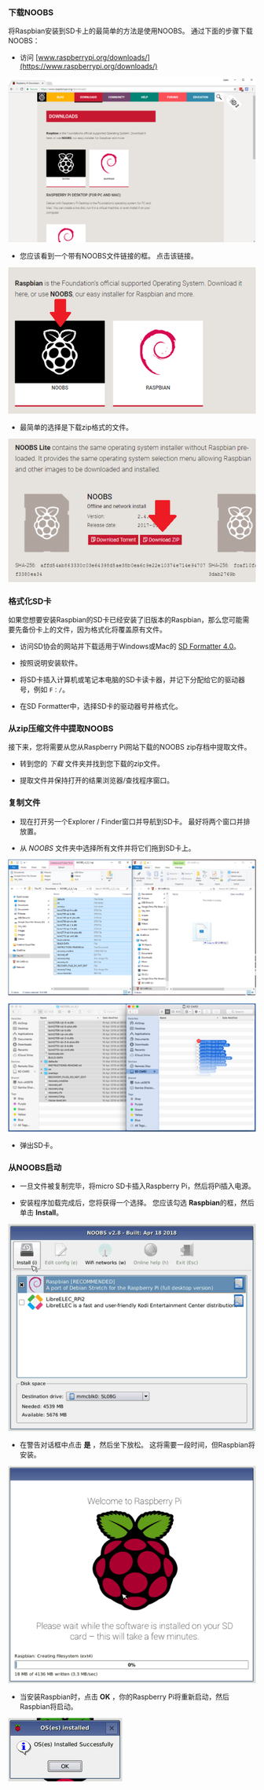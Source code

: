 ### 下载NOOBS

将Raspbian安装到SD卡上的最简单的方法是使用NOOBS。 通过下面的步骤下载NOOBS：

+ 访问 [www.raspberrypi.org/downloads/](https://www.raspberrypi.org/downloads/)

![下载页面](images/downloads-page.png)

+ 您应该看到一个带有NOOBS文件链接的框。 点击该链接。

![点击NOOBS](images/click-noobs.png)

+ 最简单的选择是下载zip格式的文件。

![下载zip](images/download-zip.png)

### 格式化SD卡

如果您想要安装Raspbian的SD卡已经安装了旧版本的Raspbian，那么您可能需要先备份卡上的文件，因为格式化将覆盖原有文件。

+ 访问SD协会的网站并下载适用于Windows或Mac的 [SD Formatter 4.0](https://www.sdcard.org/downloads/formatter_4/index.html)。

+ 按照说明安装软件。

+ 将SD卡插入计算机或笔记本电脑的SD卡读卡器，并记下分配给它的驱动器号，例如 `F：/`。

+ 在SD Formatter中，选择SD卡的驱动器号并格式化。

### 从zip压缩文件中提取NOOBS

接下来，您将需要从您从Raspberry Pi网站下载的NOOBS zip存档中提取文件。

+ 转到您的 *下载* 文件夹并找到您下载的zip文件。

+ 提取文件并保持打开的结果浏览器/查找程序窗口。

### 复制文件

+ 现在打开另一个Explorer / Finder窗口并导航到SD卡。 最好将两个窗口并排放置。

+ 从 *NOOBS* 文件夹中选择所有文件并将它们拖到SD卡上。

![窗口复制](images/copy3.png)

![马科斯副本](images/macos_copy.png)

+ 弹出SD卡。

### 从NOOBS启动

+ 一旦文件被复制完毕，将micro SD卡插入Raspberry Pi，然后将Pi插入电源。

+ 安装程序加载完成后，您将获得一个选择。 您应该勾选 **Raspbian**的框，然后单击 **Install**。

![安装](images/install.png)

+ 在警告对话框中点击 **是** ，然后坐下放松。 这将需要一段时间，但Raspbian将安装。

![安装](images/installing.png)

+ 当安装Raspbian时，点击 **OK** ，你的Raspberry Pi将重新启动，然后Raspbian将启动。

![安装](images/installed.png)